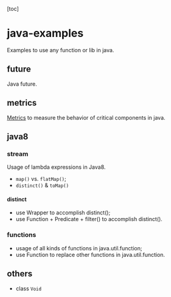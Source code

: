 [toc]

# java-examples
Examples to use any function or lib in java.

## future
Java future.

## metrics
[Metrics](http://metrics.dropwizard.io) to measure the behavior of critical components in java.

## java8
### stream
Usage of lambda expressions in Java8.
- `map()` vs. `flatMap()`;
- `distinct()` & `toMap()`

#### distinct
- use Wrapper to accomplish distinct();
- use Function + Predicate + filter() to accomplish distinct().

### functions
- usage of all kinds of functions in java.util.function;
- use Function to replace other functions in java.util.function.

## others
- class `Void`